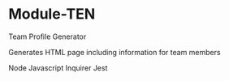 # Module-TEN

Team Profile Generator 

Generates HTML page including information for team members 


Node
Javascript
Inquirer
Jest 
